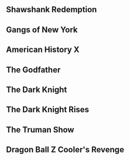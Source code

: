 ## Shawshank Redemption
## Gangs of New York
## American History X
## The Godfather
## The Dark Knight
## The Dark Knight Rises
## The Truman Show
## Dragon Ball Z Cooler's Revenge